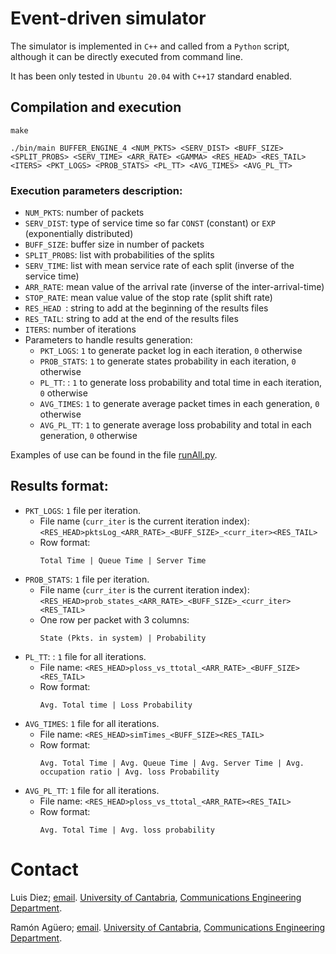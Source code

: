 # Event-driven simulator

The simulator is implemented in `C++` and called from a `Python` script, although it can be directly executed from command line.

It has been only tested in `Ubuntu 20.04` with `C++17` standard enabled.

## Compilation and execution
```
make
```
```
./bin/main BUFFER_ENGINE_4 <NUM_PKTS> <SERV_DIST> <BUFF_SIZE> <SPLIT_PROBS> <SERV_TIME> <ARR_RATE> <GAMMA> <RES_HEAD> <RES_TAIL> <ITERS> <PKT_LOGS> <PROB_STATS> <PL_TT> <AVG_TIMES> <AVG_PL_TT>
```
### Execution parameters description:
  + `NUM_PKTS`: number of packets
  + `SERV_DIST`: type of service time so far `CONST` (constant) or `EXP` (exponentially distributed)
  + `BUFF_SIZE`: buffer size in number of packets
  + `SPLIT_PROBS`: list with probabilities of the splits
  + `SERV_TIME`: list with mean service rate of each split (inverse of the service time)
  + `ARR_RATE`: mean value of the arrival rate (inverse of the inter-arrival-time)
  + `STOP_RATE`: mean value value of the stop rate (split shift rate)
  + `RES_HEAD `: string to add at the beginning of the results files 
  + `RES_TAIL`: string to add at the end of the results files 
  + `ITERS`: number of iterations
  + Parameters to handle results generation:
    + `PKT_LOGS`: `1` to generate packet log in each iteration, `0` otherwise
    + `PROB_STATS`: `1` to generate states probability in each iteration, `0` otherwise
    + `PL_TT`: : `1` to generate loss probability and total time in each iteration, `0` otherwise
    + `AVG_TIMES`: `1` to generate average packet times in each generation, `0` otherwise
    + `AVG_PL_TT`: `1` to generate average loss probability and total in each generation, `0` otherwise

Examples of use can be found in the file [runAll.py](./runAll.py).

## Results format:
  + `PKT_LOGS`: `1` file per iteration. 
    + File name (`curr_iter` is the current iteration index): `<RES_HEAD>pktsLog_<ARR_RATE>_<BUFF_SIZE>_<curr_iter><RES_TAIL>`
    + Row format:
      ```
      Total Time | Queue Time | Server Time 
      ```
  + `PROB_STATS`: `1` file per iteration. 
    + File name (`curr_iter` is the current iteration index): `<RES_HEAD>prob_states_<ARR_RATE>_<BUFF_SIZE>_<curr_iter><RES_TAIL>`
    + One row per packet with 3 columns:
      ```
      State (Pkts. in system) | Probability
      ```
  + `PL_TT`: : `1` file for all iterations. 
    + File name: `<RES_HEAD>ploss_vs_ttotal_<ARR_RATE>_<BUFF_SIZE><RES_TAIL>`
    + Row format:
      ```
      Avg. Total time | Loss Probability
      ```
  + `AVG_TIMES`: `1` file for all iterations. 
    + File name: `<RES_HEAD>simTimes_<BUFF_SIZE><RES_TAIL>`
    + Row format: 
      ```
      Avg. Total Time | Avg. Queue Time | Avg. Server Time | Avg. occupation ratio | Avg. loss Probability
      ```
  + `AVG_PL_TT`: `1` file for all iterations. 
    + File name: `<RES_HEAD>ploss_vs_ttotal_<ARR_RATE><RES_TAIL>`
    + Row format:
      ```
      Avg. Total Time | Avg. loss probability
      ```

# Contact
Luis Diez;  [email](mailto:ldiez@tlmat.unican.es). [University of Cantabria](https://web.unican.es/), [Communications Engineering Department](https://www.tlmat.unican.es/).

Ramón Agüero; [email](mailto:ramon@tlmat.unican.es). [University of Cantabria](https://web.unican.es/), [Communications Engineering Department](https://www.tlmat.unican.es/).